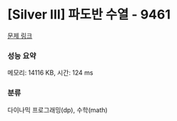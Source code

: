# [Silver III] 파도반 수열 - 9461 

[문제 링크](https://www.acmicpc.net/problem/9461) 

### 성능 요약

메모리: 14116 KB, 시간: 124 ms

### 분류

다이나믹 프로그래밍(dp), 수학(math)

